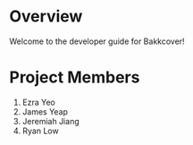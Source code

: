 # Overview
Welcome to the developer guide for Bakkcover!

# Project Members
1. Ezra Yeo
2. James Yeap
3. Jeremiah Jiang
4. Ryan Low